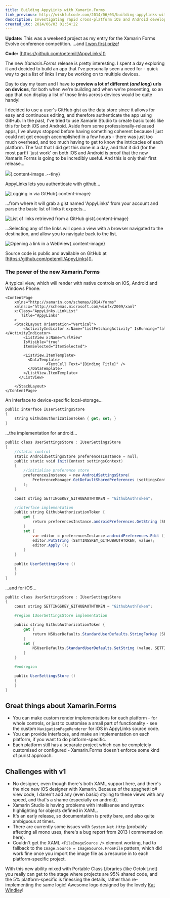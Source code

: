 ```yaml
---
title: Building AppyLinks with Xamarin.Forms
link_previous: http://wishfulcode.com/2014/06/03/building-appylinks-with-xamarin-forms/
description: Investigating rapid cross-platform iOS and Android development
created_utc: 2014/06/03 01:54:22
---
```


**Update:** This was a weekend project as my entry for the Xamarin Forms Evolve conference competition. ...and [I won first prize](http://blog.xamarin.com/xamarin.forms-contest-winners/)!



**Code:** [https://github.com/petemill/AppyLinks]()

The new _Xamarin.Forms_ release is  pretty interesting. I spent a day exploring it and decided to build an app that I've personally seen a need for - quick way to get a list of links I may be working on to multiple devices.


Day to day my team and I have to **preview a lot of different (_and long_) urls on devices**, for both when we're building and when we're presenting, so an app that can display a list of those links across devices would be quite handy!

I decided to use a user's GitHub gist as the data store since it allows for easy and continuous editing, and therefore authenticate the app using GitHub.  In the past, I've tried to use Xamarin Studio to create basic tools like this for both iOS and Android. Aside from some professionally-released apps, I've always stopped before having something coherent because I just could not get enough accomplished in a few hours - there was just too much overhead, and too much having to get to know the intricacies of each platform. The fact that I did get this done in a day, and that it did (for the most part!) 'just work' on both iOS and Android is proof that the new Xamarin.Forms is going to be incredibly useful. And this is only their first release...

![](http://wishfulcode.files.wordpress.com/2014/06/appylinkslogo.png){.content-image .--tiny}

AppyLinks lets you authenticate with github...

![Logging in via GitHub](http://wishfulcode.files.wordpress.com/2014/06/screenshot-2014-06-03-01-26-56.png){.content-image}

...from where it will grab a gist named 'AppyLinks' from your account and parse the basic list of links it expects...

![List of links retrieved from a GitHub gist](http://wishfulcode.files.wordpress.com/2014/06/screenshot-2014-06-03-01-27-49.png){.content-image}

...Selecting any of the links will open a view with a browser navigated to the destination, and allow you to navigate back to the list.

![Opening a link in a WebView](http://wishfulcode.files.wordpress.com/2014/06/screenshot-2014-06-03-01-28-17.png){.content-image}

Source code is public and available on GitHub at [https://github.com/petemill/AppyLinks]().

### The power of the new Xamarin.Forms

A typical view, which will render with native controls on iOS, Android and Windows Phone:

```xaml
<ContentPage
    xmlns="http://xamarin.com/schemas/2014/forms"
    xmlns:x="http://schemas.microsoft.com/winfx/2009/xaml"
    x:Class="AppyLinks.LinkList"
       Title="AppyLinks"
    >
    <StackLayout Orientation="Vertical">
        <ActivityIndicator x:Name="listFetchingActivity" IsRunning="false" IsVisible="false"></ActivityIndicator>
        <ListView x:Name="urlView"
        IsVisible="true"
        ItemSelected="ItemSelected">

        <ListView.ItemTemplate>
          <DataTemplate>
                  <TextCell Text="{Binding Title}" />
          </DataTemplate>
        </ListView.ItemTemplate>
      </ListView>

    </StackLayout>
</ContentPage>
```

An interface to device-specific local-storage...

```csharp
public interface IUserSettingsStore
{
    string GithubAuthorizationToken { get; set; }
}
```

...the implementation for android...

```csharp
public class UserSettingsStore : IUserSettingsStore
{
    //static control
    static AndroidSettingsStore preferencesInstance = null;
    public static void Init(Context settingsContext)
    {
        //initialise preference store
        preferencesInstance = new AndroidSettingsStore(
            PreferenceManager.GetDefaultSharedPreferences (settingsContext)
        );
    }

    const string SETTINGSKEY_GITHUBAUTHTOKEN = "GithubAuthToken";

    //interface implementation
    public string GithubAuthorizationToken {
        get {
            return preferencesInstance.androidPreferences.GetString (SETTINGSKEY_GITHUBAUTHTOKEN, null);
        }
        set {
            var editor = preferencesInstance.androidPreferences.Edit ();
            editor.PutString (SETTINGSKEY_GITHUBAUTHTOKEN, value);
            editor.Apply ();
        }
    }
        
    public UserSettingsStore ()
    {
    }
}
```

...and for iOS...

```csharp
public class UserSettingsStore : IUserSettingsStore
{
    const string SETTINGSKEY_GITHUBAUTHTOKEN = "GithubAuthToken";

    #region IUserSettingsStore implementation

    public string GithubAuthorizationToken {
        get {
            return NSUserDefaults.StandardUserDefaults.StringForKey (SETTINGSKEY_GITHUBAUTHTOKEN);
        }
        set {
            NSUserDefaults.StandardUserDefaults.SetString (value, SETTINGSKEY_GITHUBAUTHTOKEN);
        }
    }

    #endregion

    public UserSettingsStore ()
    {
    }
}
```

## Great things about Xamarin.Forms

  * You can make custom render implementations for each platform - for whole controls, or just to customise a small part of functionality - see the custom `NavigationPageRenderer` for iOS in AppyLinks source code.
  * You can provide Interfaces, and make an implementation on each platform, if you want to do platform-specific.
  * Each platform still has a separate project which can be completely customised or configured - Xamarin.Forms doesn't enforce some kind of purist approach.

## Challenges with v1

  * No designer, even though there's both XAML support here, and there's the nice new iOS designer with Xamarin. Because of the spaghetti c# view code, I daren't add any (even basic) styling to these views with any speed, and that's a shame (especially on android).
  * Xamarin Studio is having problems with intellisense and syntax highlighting for objects defined in XAML.
  * It's an early release, so documentation is pretty bare, and also quite ambiguous at times.
  * There are currently some issues with `System.Net.Http` (probably affecting all mono uses, there's a bug report from 2013 I commented on here).
  * Couldn't get the XAML `<FileImageSource />` element working, had to fallback to the `Image.Source = ImageSource.FromFile` pattern, which did work fine once you import the image file as a resource in to each platform-specific project.

With this new ability mixed with Portable Class Libraries (like Octokit.net) you really can get to the stage where projects are 95% shared code, and the 5% platform-specific is finessing the details, rather than re-implementing the same logic! Awesome logo designed by the lovely [Kat Windley](https://twitter.com/katintheback)!
